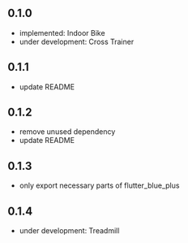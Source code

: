 ## 0.1.0

- implemented: Indoor Bike
- under development: Cross Trainer

## 0.1.1

- update README

## 0.1.2

- remove unused dependency
- update README

## 0.1.3

- only export necessary parts of flutter_blue_plus

## 0.1.4

- under development: Treadmill
